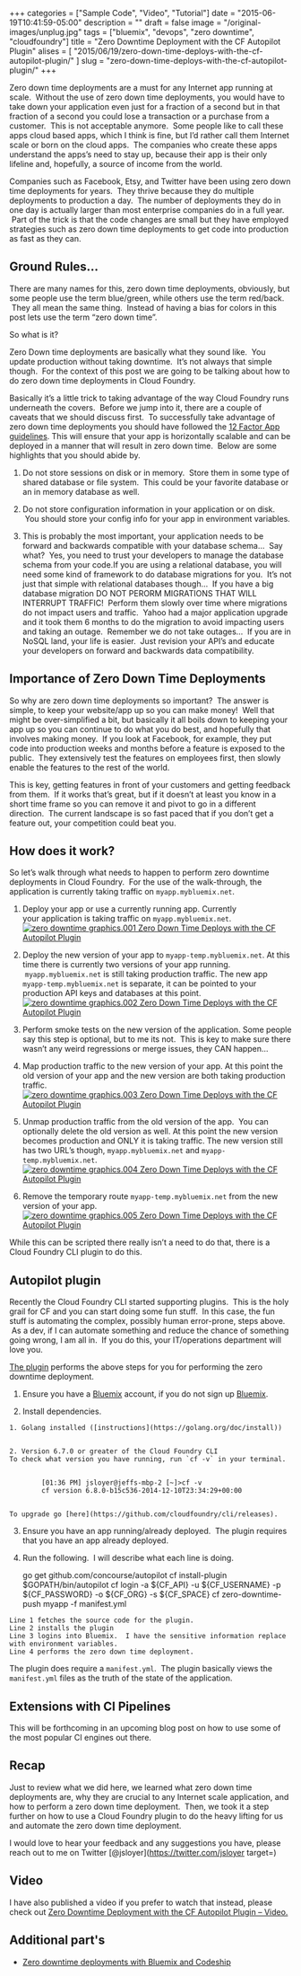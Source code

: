 +++
categories = ["Sample Code", "Video", "Tutorial"]
date = "2015-06-19T10:41:59-05:00"
description = ""
draft = false
image = "/original-images/unplug.jpg"
tags = ["bluemix", "devops", "zero downtime", "cloudfoundry"]
title = "Zero Downtime Deployment with the CF Autopilot Plugin"
alises = [
  "2015/06/19/zero-down-time-deploys-with-the-cf-autopilot-plugin/"
]
slug = "zero-down-time-deploys-with-the-cf-autopilot-plugin/"
+++

Zero down time deployments are a must for any Internet app running at scale.  Without the use of zero down time deployments, you would have to take down your application even just for a fraction of a second but in that fraction of a second you could lose a transaction or a purchase from a customer.  This is not acceptable anymore.  Some people like to call these apps cloud based apps, which I think is fine, but I’d rather call them Internet scale or born on the cloud apps.  The companies who create these apps understand the apps’s need to stay up, because their app is their only lifeline and, hopefully, a source of income from the world.

Companies such as Facebook, Etsy, and Twitter have been using zero down time deployments for years.  They thrive because they do multiple deployments to production a day.  The number of deployments they do in one day is actually larger than most enterprise companies do in a full year.  Part of the trick is that the code changes are small but they have employed strategies such as zero down time deployments to get code into production as fast as they can.
<!-- more -->


## Ground Rules…


There are many names for this, zero down time deployments, obviously, but some people use the term blue/green, while others use the term red/back.  They all mean the same thing.  Instead of having a bias for colors in this post lets use the term “zero down time”.

So what is it?

Zero Down time deployments are basically what they sound like.  You update production without taking downtime.  It’s not always that simple though.  For the context of this post we are going to be talking about how to do zero down time deployments in Cloud Foundry.

Basically it’s a little trick to taking advantage of the way Cloud Foundry runs underneath the covers.  Before we jump into it, there are a couple of caveats that we should discuss first.  To successfully take advantage of zero down time deployments you should have followed the [12 Factor App guidelines](http://12factor.net/). This will ensure that your app is horizontally scalable and can be deployed in a manner that will result in zero down time.  Below are some highlights that you should abide by.




  1. Do not store sessions on disk or in memory.  Store them in some type of shared database or file system.  This could be your favorite database or an in memory database as well.


  2. Do not store configuration information in your application or on disk.  You should store your config info for your app in environment variables.


  3. This is probably the most important, your application needs to be forward and backwards compatible with your database schema…  Say what?  Yes, you need to trust your developers to manage the database schema from your code.If you are using a relational database, you will need some kind of framework to do database migrations for you.  It’s not just that simple with relational databases though…  If you have a big database migration DO NOT PERORM MIGRATIONS THAT WILL INTERRUPT TRAFFIC!  Perform them slowly over time where migrations do not impact users and traffic.  Yahoo had a major application upgrade and it took them 6 months to do the migration to avoid impacting users and taking an outage.  Remember we do not take outages…  If you are in NoSQL land, your life is easier.  Just revision your API’s and educate your developers on forward and backwards data compatibility.




## Importance of Zero Down Time Deployments


So why are zero down time deployments so important?  The answer is simple, to keep your website/app up so you can make money!  Well that might be over-simplified a bit, but basically it all boils down to keeping your app up so you can continue to do what you do best, and hopefully that involves making money.  If you look at Facebook, for example, they put code into production weeks and months before a feature is exposed to the public.  They extensively test the features on employees first, then slowly enable the features to the rest of the world.

This is key, getting features in front of your customers and getting feedback from them.  If it works that’s great, but if it doesn’t at least you know in a short time frame so you can remove it and pivot to go in a different direction.  The current landscape is so fast paced that if you don’t get a feature out, your competition could beat you.


## How does it work?


So let’s walk through what needs to happen to perform zero downtime deployments in Cloud Foundry.  For the use of the walk-through, the application is currently taking traffic on `myapp.mybluemix.net`.




  1. Deploy your app or use a currently running app.
Currently your application is taking traffic on `myapp.mybluemix.net`.
[![zero downtime graphics.001 Zero Down Time Deploys with the CF Autopilot Plugin](/images/2015/06/zero-downtime-graphics.001-medium.png)](/images/2015/06/zero-downtime-graphics.001-medium.png)


  2. Deploy the new version of your app to `myapp-temp.mybluemix.net`.
At this time there is currently two versions of your app running.  `myapp.mybluemix.net` is still taking production traffic.
The new app `myapp-temp.mybluemix.net` is separate, it can be pointed to your production API keys and databases at this point.
[![zero downtime graphics.002 Zero Down Time Deploys with the CF Autopilot Plugin](/images/2015/06/zero-downtime-graphics.002-medium.png)](/images/2015/06/zero-downtime-graphics.002-medium.png)


  3. Perform smoke tests on the new version of the application.
Some people say this step is optional, but to me its not.  This is key to make sure there wasn’t any weird regressions or merge issues, they CAN happen…


  4. Map production traffic to the new version of your app.
At this point the old version of your app and the new version are both taking production traffic.
[![zero downtime graphics.003 Zero Down Time Deploys with the CF Autopilot Plugin](/images/2015/06/zero-downtime-graphics.003-medium.png)](/images/2015/06/zero-downtime-graphics.003-medium.png)


  5. Unmap production traffic from the old version of the app.  You can optionally delete the old version as well.
At this point the new version becomes production and ONLY it is taking traffic.
The new version still has two URL’s though, `myapp.mybluemix.net` and `myapp-temp.mybluemix.net`.
[![zero downtime graphics.004 Zero Down Time Deploys with the CF Autopilot Plugin](/images/2015/06/zero-downtime-graphics.004-medium.png)](/images/2015/06/zero-downtime-graphics.004-medium.png)


  6. Remove the temporary route `myapp-temp.mybluemix.net` from the new version of your app.
[![zero downtime graphics.005 Zero Down Time Deploys with the CF Autopilot Plugin](/images/2015/06/zero-downtime-graphics.005-medium.png)](/images/2015/06/zero-downtime-graphics.005-medium.png)


While this can be scripted there really isn’t a need to do that, there is a Cloud Foundry CLI plugin to do this.


## Autopilot plugin


Recently the Cloud Foundry CLI started supporting plugins.  This is the holy grail for CF and you can start doing some fun stuff.  In this case, the fun stuff is automating the complex, possibly human error-prone, steps above.  As a dev, if I can automate something and reduce the chance of something going wrong, I am all in.  If you do this, your IT/operations department will love you.

[The plugin](https://github.com/concourse/autopilot) performs the above steps for you for performing the zero downtime deployment.




  1. Ensure you have a [Bluemix](http://bluemix.net/?cm_mmc=Display-JeffSloyer.io-_-BluemixSampleApp-AutoPilotPlugin-_-Node-WatsonPersonalityInsights-_-BM-DevAd) account, if you do not sign up [Bluemix](http://bluemix.net/?cm_mmc=Display-JeffSloyer.io-_-BluemixSampleApp-AutoPilotPlugin-_-Node-WatsonPersonalityInsights-_-BM-DevAd).


  2. Install dependencies.


    1. Golang installed ([instructions](https://golang.org/doc/install))


    2. Version 6.7.0 or greater of the Cloud Foundry CLI
    To check what version you have running, run `cf -v` in your terminal.


            [01:36 PM] jsloyer@jeffs-mbp-2 [~]>cf -v
            cf version 6.8.0-b15c536-2014-12-10T23:34:29+00:00


    To upgrade go [here](https://github.com/cloudfoundry/cli/releases).

  3. Ensure you have an app running/already deployed.  The plugin requires that you have an app already deployed.


  4. Run the following.  I will describe what each line is doing.

        go get github.com/concourse/autopilot
        cf install-plugin $GOPATH/bin/autopilot
        cf login -a ${CF_API} -u ${CF_USERNAME} -p ${CF_PASSWORD} -o ${CF_ORG} -s ${CF_SPACE}
        cf zero-downtime-push myapp -f manifest.yml

    Line 1 fetches the source code for the plugin.
    Line 2 installs the plugin
    Line 3 logins into Bluemix.  I have the sensitive information replace with environment variables.
    Line 4 performs the zero down time deployment.


The plugin does require a `manifest.yml`.  The plugin basically views the `manifest.yml` files as the truth of the state of the application.


## Extensions with CI Pipelines


This will be forthcoming in an upcoming blog post on how to use some of the most popular CI engines out there.


## Recap


Just to review what we did here, we learned what zero down time deployments are, why they are crucial to any Internet scale application, and how to perform a zero down time deployment.  Then, we took it a step further on how to use a Cloud Foundry plugin to do the heavy lifting for us and automate the zero down time deployment.

I would love to hear your feedback and any suggestions you have, please reach out to me on Twitter [@jsloyer](https://twitter.com/jsloyer target=)


## Video


I have also published a video if you prefer to watch that instead, please check out [Zero Downtime Deployment with the CF Autopilot Plugin – Video.](/post/zero-downtime-deployment-with-the-cf-autopilot-plugin-video/)


## Additional part's






  * [Zero downtime deployments with Bluemix and Codeship](/post/zero-downtime-deployments-with-bluemix-and-codeship/)

